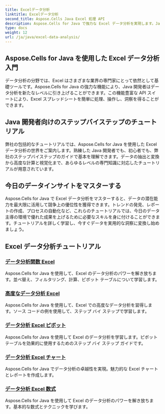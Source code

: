 ```yaml
---
title: Excelデータ分析
linktitle: Excelデータ分析
second_title: Aspose.Cells Java Excel 処理 API
description: Aspose.Cells for Java で強力な Excel データ分析を実現します。Java 開発者向けのステップバイステップのチュートリアルをご覧ください。今すぐデータ インサイトをマスターしましょう。
type: docs
weight: 12
url: /ja/java/excel-data-analysis/
---
```


## Aspose.Cells for Java を使用した Excel データ分析入門

データ分析の分野では、Excel はさまざまな業界の専門家にとって依然として基礎ツールです。Aspose.Cells for Java の強力な機能により、Java 開発者はデータ分析を新たなレベルに引き上げることができます。この機能豊富な API スイートにより、Excel スプレッドシートを簡単に処理、操作し、洞察を得ることができます。

## Java 開発者向けのステップバイステップのチュートリアル

弊社の包括的なチュートリアルでは、Aspose.Cells for Java を使用した Excel データ分析の世界をご案内します。熟練した Java 開発者でも、初心者でも、弊社のステップバイステップのガイドで基本を理解できます。データの抽出と変換から高度な計算と視覚化まで、あらゆるレベルの専門知識に対応したチュートリアルが用意されています。

## 今日のデータインサイトをマスターする

Aspose.Cells for Java で Excel データ分析をマスターすると、データの潜在能力を最大限に活用して競争上の優位性を獲得できます。トレンドの発見、レポートの作成、プロセスの自動化など、これらのチュートリアルでは、今日のデータ主導の環境で優れた成果を上げるために必要なスキルを身に付けることができます。チュートリアルを詳しく学習し、今すぐデータを実用的な洞察に変換し始めましょう。

## Excel データ分析チュートリアル
### [データ分析関数 Excel](./data-analysis-functions-excel/)
Aspose.Cells for Java を使用して、Excel のデータ分析のパワーを解き放ちます。並べ替え、フィルタリング、計算、ピボット テーブルについて学習します。
### [高度なデータ分析 Excel](./advanced-data-analysis-excel/)
Aspose.Cells for Java を使用して、Excel での高度なデータ分析を習得します。ソース コードの例を使用して、ステップ バイ ステップで学習します。
### [データ分析 Excel ピボット](./data-analysis-excel-pivot/)
Aspose.Cells for Java を使用して Excel のデータ分析を学習します。ピボット テーブルを効果的に使用するためのステップ バイ ステップ ガイドです。
### [データ分析 Excel チャート](./data-analysis-excel-charts/)
Aspose.Cells for Java でデータ分析の卓越性を実現。魅力的な Excel チャートとレポートを作成します。
### [データ分析 Excel 数式](./data-analysis-excel-formulas/)
Aspose.Cells for Java を使用して Excel のデータ分析のパワーを解き放ちます。基本的な数式とテクニックを学びます。